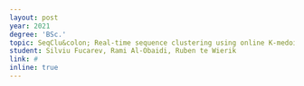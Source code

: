 ```yaml
---
layout: post
year: 2021
degree: 'BSc.'
topic: SeqClu&colon; Real-time sequence clustering using online K-medoids algorithm
student: Silviu Fucarev, Rami Al-Obaidi, Ruben te Wierik
link: #
inline: true
---
```



